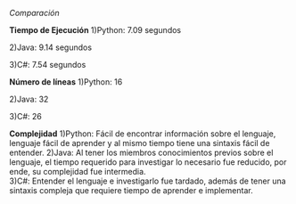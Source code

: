*Comparación*

**Tiempo de Ejecución**
1)Python: 7.09 segundos

2)Java: 9.14 segundos

3)C#: 7.54 segundos

**Número de líneas**
1)Python: 16

2)Java: 32

3)C#: 26 

**Complejidad**
1)Python: Fácil de encontrar información sobre el lenguaje, lenguaje fácil de aprender y al mismo tiempo tiene una sintaxis fácil de entender.
2)Java: Al tener los miembros conocimientos previos sobre el lenguaje, el tiempo requerido para investigar lo necesario fue reducido, por ende, su complejidad fue intermedia.  
3)C#: Entender el lenguaje e investigarlo fue tardado, además de tener una sintaxis compleja que requiere tiempo de aprender e implementar. 
